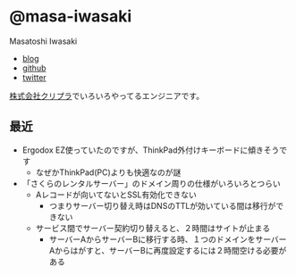# @masa-iwasaki

Masatoshi Iwasaki

- [blog](https://mstshiwasaki.hatenablog.com)
- [github](https://github.com/masa-iwasaki)
- [twitter](https://twitter.com/masa_iwasaki)


[株式会社クリプラ](https://clipla.jp/)でいろいろやってるエンジニアです。

## 最近

- Ergodox EZ使っていたのですが、ThinkPad外付けキーボードに傾きそうです
  - なぜかThinkPad(PC)よりも快適なのが謎
- 「さくらのレンタルサーバー」のドメイン周りの仕様がいろいろとつらい
  - Aレコードが向いてないとSSL有効化できない
    - つまりサーバー切り替え時はDNSのTTLが効いている間は移行ができない
  - サービス間でサーバー契約切り替えると、２時間はサイトが止まる
    - サーバーAからサーバーBに移行する時、１つのドメインをサーバーAからはがすと、サーバーBに再度設定するには２時間空ける必要がある
